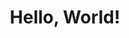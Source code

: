 ---
permalink: /
title: "Hello, World!"
excerpt: "About me"
author_profile: true
redirect_from: 
  - /about/
  - /about.html
---